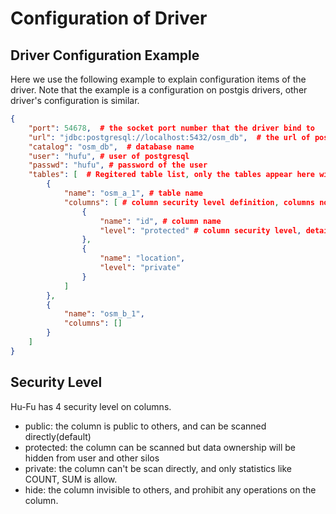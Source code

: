 # Configuration of Driver

## Driver Configuration Example

Here we use the following example to explain configuration items of the driver.
Note that the example is a configuration on postgis drivers, other driver's configuration is similar.

```json
{
    "port": 54678,  # the socket port number that the driver bind to
    "url": "jdbc:postgresql://localhost:5432/osm_db",  # the url of postgresql jdbc
    "catalog": "osm_db",  # database name
    "user": "hufu", # user of postgresql
    "passwd": "hufu", # password of the user
    "tables": [  # Regitered table list, only the tables appear here will be recognized by Hu-Fu, other tables are invisible to the outside.
        {
            "name": "osm_a_1", # table name
            "columns": [ # column security level definition, columns not listed here are set to public by default.
                {
                    "name": "id", # column name
                    "level": "protected" # column security level, details of security level will be discuss later.
                },
                {
                    "name": "location",
                    "level": "private"
                }
            ]
        },
        {
            "name": "osm_b_1",
            "columns": []
        }
    ]
}
```

## Security Level

Hu-Fu has 4 security level on columns.

- public: the column is public to others, and can be scanned directly(default)
- protected: the column can be scanned but data ownership will be hidden from user and other silos
- private: the column can't be scan directly, and only statistics like COUNT, SUM is allow.
- hide: the column invisible to others, and prohibit any operations on the column.
